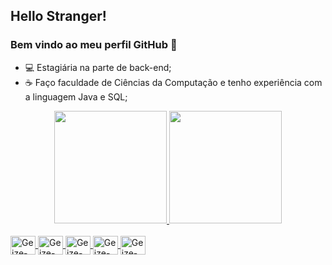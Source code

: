 ## Hello Stranger! 
### Bem vindo ao meu perfil GitHub 👋

- 💻 Estagiária na parte de back-end;
- ☕ Faço faculdade de Ciências da Computação e tenho experiência com a linguagem Java e SQL;

<div align="center">
  <a href="https://github.com/gkele">
  <img height="180em" src="https://github-readme-stats.vercel.app/api?username=gkele&show_icons=true&theme=radical&include_all_commits=true&count_private=true"/>
  <img height="180em" src="https://github-readme-stats.vercel.app/api/top-langs/?username=gkele&layout=compact&langs_count=7&theme=radical"/>
</div>
  
<div style="display: inline_block"><br>
  <img align="center" alt="Geize-Java" height="30" width="40" src="https://cdn.jsdelivr.net/gh/devicons/devicon/icons/java/java-original.svg"/>
  <img align="center" alt="Geize-C#" height="30" width="40" src="https://cdn.jsdelivr.net/gh/devicons/devicon/icons/csharp/csharp-original.svg"/>
  <img align="center" alt="Geize-Dot-net" height="30" width="40" src="https://cdn.jsdelivr.net/gh/devicons/devicon/icons/dot-net/dot-net-original.svg"/>
  <img align="center" alt="Geize-JS" height="30" width="40" src="https://cdn.jsdelivr.net/gh/devicons/devicon/icons/javascript/javascript-original.svg"/>
  <img align="center" alt="Geize-CSS" height="30" width="40" src="https://cdn.jsdelivr.net/gh/devicons/devicon/icons/css3/css3-original.svg"/>
</div>
  
  ##

